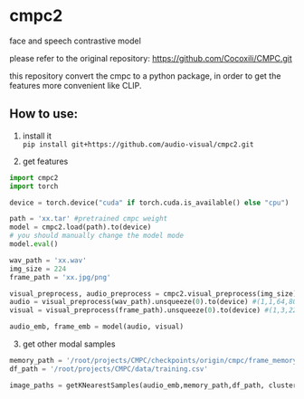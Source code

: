 # cmpc2
 face and speech contrastive model

please refer to the original repository: https://github.com/Cocoxili/CMPC.git  


this repository convert the cmpc to a python package, in order to get the features more convenient like CLIP.

## How to use:  
1. install it  
`pip install git+https://github.com/audio-visual/cmpc2.git` 

2. get features 
```python
import cmpc2
import torch

device = torch.device("cuda" if torch.cuda.is_available() else "cpu")

path = 'xx.tar' #pretrained cmpc weight
model = cmpc2.load(path).to(device)
# you should manually change the model mode
model.eval()

wav_path = 'xx.wav'
img_size = 224
frame_path = 'xx.jpg/png'

visual_preprocess, audio_preprocess = cmpc2.visual_preprocess(img_size), cmpc2.audio_preprocess()
audio = visual_preprocess(wav_path).unsqueeze(0).to(device) #(1,1,64,800)
visual = visual_preprocess(frame_path).unsqueeze(0).to(device) #(1,3,224,224)

audio_emb, frame_emb = model(audio, visual)

```

3. get other modal samples  
```python
memory_path = '/root/projects/CMPC/checkpoints/origin/cmpc/frame_memory_best.pth.tar'
df_path = '/root/projects/CMPC/data/training.csv'

image_paths = getKNearestSamples(audio_emb,memory_path,df_path, cluster=1000,K=3)
```

